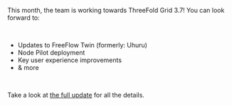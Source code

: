 This month, the team is working towards ThreeFold Grid 3.7! You can look forward to:

<br/>

* Updates to FreeFlow Twin (formerly: Uhuru)
* Node Pilot deployment
* Key user experience improvements
* & more

<br/> 

Take a look at [the full update](https://forum.threefold.io/t/threefold-product-updates-august-2022/3272) for all the details.